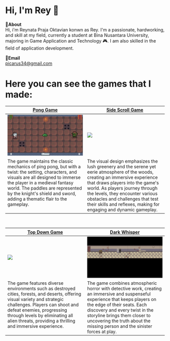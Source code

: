 # Hi, I'm Rey 👋
**📌About** <br>
Hi, i'm Reynata Praja Oktavian konwn as Rey. I'm a passionate, hardworking, and skill at my field, currently a student at Bina Nusantara University, majoring in Game Application and Technology 🎮. I am also skilled in the field of application development. </br>

**📩Email** <br>
picarus34@gmail.com

# Here you can see the games that I made:
<table width="100%">
  <thead>
    <tr>
      <th width="50%"><a href="https://github.com/ReyC4/Pong/Pong Game">Pong Game</a></th>
      <th width="50%"><a href="https://github.com/ReyC4/Side-Scroll/Side Scroll Game">Side Scroll Game</a></th>
    </tr>
  </thead>
  <tbody>
    <tr>
      <td><img src="https://github.com/ReyC4/ReyC4/blob/main/GIF/Pong.gif"/></td>
      <td><img src="https://github.com/ReyC4/ReyC4/blob/main/GIF/Side%20scroll.gif"/></td>
    </tr>
    <tr>
      <td valign="text-top">The game maintains the classic mechanics of ping pong, but with a twist: the setting, characters, and visuals are all designed to immerse the player in a medieval fantasy world. The paddles are represented by the knight's shield and sword, adding a thematic flair to the gameplay.</td>
      <td valign="text-top"">The visual design emphasizes the lush greenery and the serene yet eerie atmosphere of the woods, creating an immersive experience that draws players into the game's world. As players journey through the levels, they encounter various obstacles and challenges that test their skills and reflexes, making for engaging and dynamic gameplay.<div></div></td>
    </tr>
  </tbody>
</table>

<br>

<table width="100%">
  <thead>
    <tr>
      <th width="50%"><a href="https://github.com/ReyC4/Top-Down-Plane">Top Down Game</a></th>
      <th width="50%"><a href="https://github.com/ReyC4/Horror-TopDown/Dark Whisper">Dark Whisper</a></th>
    </tr>
  </thead>
  <tbody>
    <tr>
      <td><img src="https://github.com/ReyC4/ReyC4/blob/main/GIF/TopD.gif"/></td>
      <td><img src="https://github.com/ReyC4/ReyC4/blob/main/GIF/Dark.gif"/></td>
    </tr>
    <tr>
      <td valign="text-top">The game features diverse environments such as destroyed cities, forests, and deserts, offering visual variety and strategic challenges. Players can shoot and defeat enemies, progressing through levels by eliminating all alien threats, providing a thrilling and immersive experience.</td>
      <td valign="text-top">The game combines atmospheric horror with detective work, creating an immersive and suspenseful experience that keeps players on the edge of their seats. Each discovery and every twist in the storyline brings them closer to uncovering the truth about the missing person and the sinister forces at play.<br></td>
    </tr>
  </tbody>
</table>
